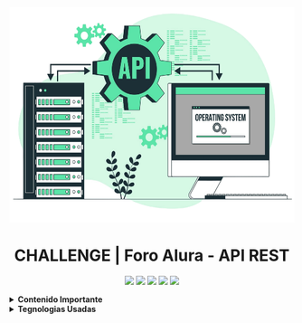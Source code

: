 <p align="center">
  <img center src="img/api-rest.png" width="610" height="380"></img>
</p>

<h1 align="center"> CHALLENGE | Foro Alura - API REST </h1>

<p align="center">
  <code><img width="120" src="https://springdoc.org/img/banner-logo.svg"></code>
  <code><img width="50" src="https://cdn.worldvectorlogo.com/logos/intellij-idea-1.svg"></code>
  <code><img width="90" src="https://www.vectorlogo.zone/logos/java/java-ar21.svg"></code>
  <code><img width="90" src="https://www.vectorlogo.zone/logos/mysql/mysql-ar21.svg"></code>
  <code><img width="95" src="https://www.vectorlogo.zone/logos/springio/springio-ar21.svg"></code>  
</p>
<b>

<details>
  <summary>
    Contenido Importante
  </summary>

## 📝 Descripción

La API-REST de Foro Alura es una aplicación backend desarrollada para facilitar funcionalidades de foros de discusión. Construida con Java y Spring Boot, MySql, contruyendo metodos y endpoints robustos para gestionar tópicos, mensajes, autenticación de usuarios y más. Esta API se integra perfectamente con MySQL para el almacenamiento de datos y utiliza Srping Doc | Swagger para una documentación clara y detallada de la API.

## 🔨 Funcionalidades

* Registrar usuarios.
* Listar usuarios.
* Registrar topico.
* Listar topico.
* Autentificar acceso

## :open_file_folder: Estructura principal de carpetas 

```
Challenge_Foro_Alura
├──src
│   ├── main
│   │   └── controller
|   |   └── dto
|   |   └── infra
|   |   └── model
|   |   └── repository
|   |   └── service
|   |   |
|   |   └── ForoApiApplication.java
│   ├── resources
│   │   ├── db/migration
|   |   |
│   │   └── aplicaction.properties 
├── POM.XML
└── README.md
```
</details>

<details>
  <summary>
    Tegnologias Usadas
  </summary>
<div align="center">
  <br>

  ![Java Version](https://img.shields.io/badge/Java-23-orange)
  ![Spring Boot](https://img.shields.io/badge/Spring%20Boot-3.4.1-brightgreen)
  ![MySQL](https://img.shields.io/badge/MySQL-8.0-blue)
  ![Swagger](https://img.shields.io/badge/Swagger-2.8.3-brightgreen)
  ![IntelliJ IDEA](https://img.shields.io/badge/IntelliJ%20IDEA-2024.1-lightblue)
  ![Insomnia](https://img.shields.io/badge/Insomnia-9.3.2-purple)
<div>
</details>

